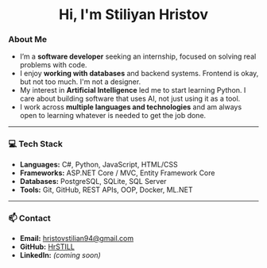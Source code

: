<h1 align="center">Hi, I'm Stiliyan Hristov</h1>

### About Me

- I’m a **software developer** seeking an internship, focused on solving real problems with code.
- I enjoy **working with databases** and backend systems. Frontend is okay, but not too much. I'm not a designer.
- My interest in **Artificial Intelligence** led me to start learning Python. I care about building software that uses AI, not just using it as a tool.
- I work across **multiple languages and technologies** and am always open to learning whatever is needed to get the job done.

---
### 💻 Tech Stack

- **Languages:** C#, Python, JavaScript, HTML/CSS  
- **Frameworks:** ASP.NET Core / MVC, Entity Framework Core  
- **Databases:** PostgreSQL, SQLite, SQL Server  
- **Tools:** Git, GitHub, REST APIs, OOP, Docker, ML.NET
---
### 📫 Contact

- **Email:** hristovstilian94@gmail.com  
- **GitHub:** [HrSTILL](https://github.com/HrSTILL)  
- **LinkedIn:** *(coming soon)*
